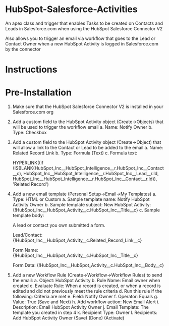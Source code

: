 HubSpot-Salesforce-Activities
=============================

An apex class and trigger that enables Tasks to be created on Contacts and Leads in Salesforce.com when using the HubSpot Salesforce Connector V2

Also allows you to trigger an email via workflow that goes to the Lead or Contact Owner when a new HubSpot Activity is logged in Salesforce.com by the connector

Instructions
============

Pre-Installation
================
1.  Make sure that the HubSpot Salesforce Connector V2 is installed in your Salesforce.com org
2.  Add a custom field to the HubSpot Activity object (Create->Objects) that will be used to trigger the workflow email
	a. Name: Notify Owner
	b. Type: Checkbox
3.  Add a custom field to the HubSpot Activity object (Create->Object) that will allow a link to the Contact or Lead to be added to the email
	a. Name: Related Record Link
	b. Type: Formula (Text)
	c. Formula text:

	HYPERLINK((if (ISBLANK(HubSpot_Inc__HubSpot_Intelligence__r.HubSpot_Inc__Contact__c), HubSpot_Inc__HubSpot_Intelligence__r.HubSpot_Inc__Lead__r.Id, HubSpot_Inc__HubSpot_Intelligence__r.HubSpot_Inc__Contact__r.Id)), 'Related Record')

4.  Add a new email template (Personal Setup->Email->My Templates)
	a. Type: HTML or Custom
	a. Sample template name: Notify HubSpot Activity Owner
	b. Sample template subject: New HubSpot Activity: {!HubSpot_Inc__HubSpot_Activity__c.HubSpot_Inc__Title__c}
	c. Sample template body: 

	A lead or contact you own submitted a form.<br/>

	Lead/Contact: {!HubSpot_Inc__HubSpot_Activity__c.Related_Record_Link__c}<br/>

	Form Name: {!HubSpot_Inc__HubSpot_Activity__c.HubSpot_Inc__Title__c}<br/>

	Form Data: {!HubSpot_Inc__HubSpot_Activity__c.HubSpot_Inc__Body__c}<br/>

5.  Add a new Workflow Rule (Create->Workflow->Workflow Rules) to send the email:
	a. Object: HubSpot Activity
	b. Rule Name: Email owner when created
	c. Evaluate Rule: When a record is created, or when a record is edited and did not previously meet the rule criteria
	d. Run this rule if the following: Criteria are met
	e. Field: Notify Owner 
	f. Operator: Equals 
	g. Value: True
	(Save and Next)
	h. Add workflow action: New Email Alert
	i. Description: Email HubSpot Activity Owner
	j. Email Template: The template you created in step 4
	k. Recipient Type: Owner
	l. Recipients: Add HubSpot Activity Owner
	(Save)
	(Done)
	(Activate)


